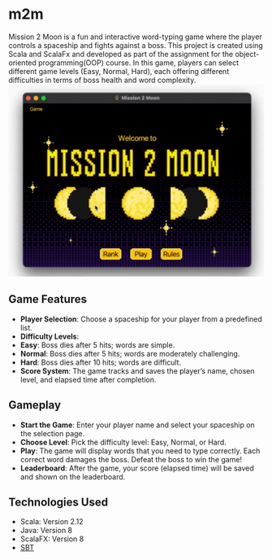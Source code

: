 # m2m

Mission 2 Moon is a fun and interactive word-typing game where the player controls a spaceship and fights against a boss. This project is created using Scala and ScalaFx and developed as part of the assignment for the object-oriented programming(OOP) course. In this game, players can select different game levels (Easy, Normal, Hard), each offering different difficulties in terms of boss health and word complexity.
<img src="./demo_m2m.gif">

## Game Features

- **Player Selection**: Choose a spaceship for your player from a predefined list.
- **Difficulty Levels**:
- **Easy**: Boss dies after 5 hits; words are simple.
- **Normal**: Boss dies after 5 hits; words are moderately challenging.
- **Hard**: Boss dies after 10 hits; words are difficult.
- **Score System**: The game tracks and saves the player’s name, chosen level, and elapsed time after completion.

## Gameplay

- **Start the Game**: Enter your player name and select your spaceship on the selection page.
- **Choose Level**: Pick the difficulty level: Easy, Normal, or Hard.
- **Play**: The game will display words that you need to type correctly. Each correct word damages the boss. Defeat the boss to win the game!
- **Leaderboard**: After the game, your score (elapsed time) will be saved and shown on the leaderboard.

## Technologies Used

- Scala: Version 2.12
- Java: Version 8
- ScalaFX: Version 8
- [SBT](https://www.scala-sbt.org/download/)
